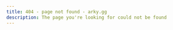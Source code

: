 ```yaml
---
title: 404 - page not found - arky.gg
description: The page you're looking for could not be found
---
```


<ErrorPage />

